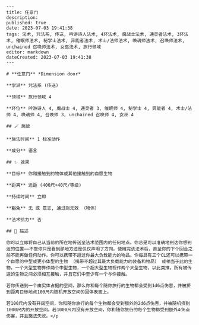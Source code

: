 
    ---
    title: 任意门
    description: 
    published: true
    date: 2023-07-03 19:41:38
    tags: 法术, 咒法系, 传送, 吟游诗人法术, 4环法术, 魔战士法术, 通灵者法术, 3环法术, 催眠师法术, 秘学士法术, 异能者法术, 术士/法师法术, 唤魂师法术, 召唤师法术, unchained 召唤师法术, 女巫法术, 旅行领域
    editor: markdown
    dateCreated: 2023-07-03 19:41:38
    ---

    # **任意门** *Dimension door*

    **学派** 咒法系 (传送) 

    **领域** 旅行领域 4

    **环位** 吟游诗人 4, 魔战士 4, 通灵者 3, 催眠师 4, 秘学士 4, 异能者 4, 术士/法师 4, 唤魂师 4, 召唤师 3, unchained 召唤师 4, 女巫 4

    ## 🪄 施放

    **施法时间** 1 标准动作

    **成分** 语言

    ## ✨ 效果 

    **目标** 你和接触到的物体或其他接触到的自愿生物 

    **距离** 远距 (400尺+40尺/等级)  

    **持续时间** 立即 

    **豁免** 无 或 意志, 通过则无效 （物体）

    **法术抗力** 否

    ## 📖 描述

    你可以立即将自己从当前的所在地传送至法术范围内的任何地点。你总是可以准确地到达你想到达的位置——不管你只是看到那地方还是仅仅声明了方向。使用完该法术后，直至你的下个回合之前不能再做任何动作。你可以携带不超过你最大负载能力的物品。你每具有三个CL还可以携带一个自愿的中型或更小体型的生物 （携带不超过其最大负载能力的装备和物品） 或相当于此的生物。一个大型生物算作两个中型生物，一个超大型生物视作两个大型生物，以此类推。所有被传送的生物之间必须相互接触，并且它们中至少有一个与你接触。

    若你传送到一个由实体占据的空间，那么你和每个随你旅行的生物都会受到1d6点伤害，并被挤到距离目标地点100尺内随机开放空间的固体表面上。

    若100尺内没有开阔空间，你和随你旅行的每个生物都会受到额外的2d6点伤害，并被随机挤到1000尺内的开放空间。若1000尺内没有开放空间，你和随你旅行的每个生物都受到额外4d6点伤害，并且施法失败。</p
    